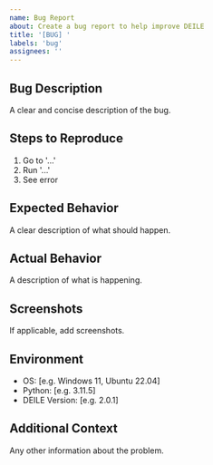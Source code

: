 ```yaml
---
name: Bug Report
about: Create a bug report to help improve DEILE
title: '[BUG] '
labels: 'bug'
assignees: ''
---
```


## Bug Description
A clear and concise description of the bug.

## Steps to Reproduce
1. Go to '...'
2. Run '...'
3. See error

## Expected Behavior
A clear description of what should happen.

## Actual Behavior
A description of what is happening.

## Screenshots
If applicable, add screenshots.

## Environment
- OS: [e.g. Windows 11, Ubuntu 22.04]
- Python: [e.g. 3.11.5]
- DEILE Version: [e.g. 2.0.1]

## Additional Context
Any other information about the problem.